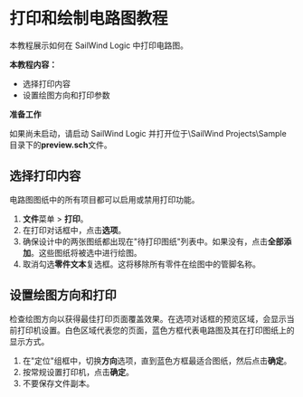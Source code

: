 # 打印和绘制电路图教程
本教程展示如何在 SailWind Logic 中打印电路图。

****本教程内容：****

- 选择打印内容
- 设置绘图方向和打印参数

****准备工作****

如果尚未启动，请启动 SailWind Logic 并打开位于\SailWind Projects\Sample 目录下的**preview.sch**文件。

## 选择打印内容
电路图图纸中的所有项目都可以启用或禁用打印功能。

1. **文件**菜单 > **打印**。
2. 在打印对话框中，点击**选项**。
3. 确保设计中的两张图纸都出现在"待打印图纸"列表中。如果没有，点击**全部添加**。这些图纸将被选中进行绘图。
4. 取消勾选**零件文本**复选框。这将移除所有零件在绘图中的管脚名称。

## 设置绘图方向和打印
检查绘图方向以获得最佳打印页面覆盖效果。在选项对话框的预览区域，会显示当前打印机设置。白色区域代表您的页面，蓝色方框代表电路图及其在打印图纸上的显示方式。

1. 在"定位"组框中，切换**方向**选项，直到蓝色方框最适合图纸，然后点击**确定**。
2. 按常规设置打印机，点击**确定**。
3. 不要保存文件副本。